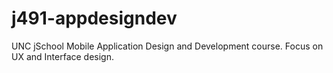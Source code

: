 j491-appdesigndev
=================

UNC jSchool Mobile Application Design and Development course. Focus on UX and Interface design.
